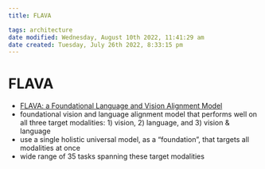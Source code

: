```yaml
---
title: FLAVA

tags: architecture 
date modified: Wednesday, August 10th 2022, 11:41:29 am
date created: Tuesday, July 26th 2022, 8:33:15 pm
---
```


# FLAVA
- [FLAVA: a Foundational Language and Vision Alignment Model](https://arxiv.org/abs/2112.04482)
- foundational vision and language alignment model that performs well on all three target modalities: 1) vision, 2) language, and 3) vision & language
- use a single holistic universal model, as a “foundation”, that targets all modalities at once
- wide range of 35 tasks spanning these target modalities

